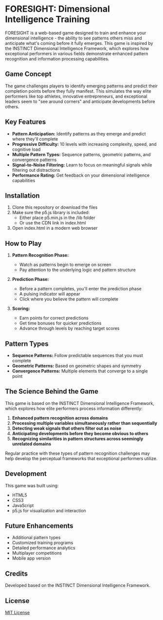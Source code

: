 # FORESIGHT: Dimensional Intelligence Training

FORESIGHT is a web-based game designed to train and enhance your dimensional intelligence - the ability to see patterns others miss and anticipate what's coming before it fully emerges. This game is inspired by the INSTINCT Dimensional Intelligence Framework, which explores how exceptional performers in various fields demonstrate enhanced pattern recognition and information processing capabilities.

## Game Concept

The game challenges players to identify emerging patterns and predict their completion points before they fully manifest. This simulates the way elite performers like top athletes, innovative entrepreneurs, and exceptional leaders seem to "see around corners" and anticipate developments before others.

## Key Features

- **Pattern Anticipation:** Identify patterns as they emerge and predict where they'll complete
- **Progressive Difficulty:** 10 levels with increasing complexity, speed, and cognitive load
- **Multiple Pattern Types:** Sequence patterns, geometric patterns, and convergence patterns
- **Signal-to-Noise Filtering:** Learn to focus on meaningful signals while filtering out distractions
- **Performance Rating:** Get feedback on your dimensional intelligence capabilities

## Installation

1. Clone this repository or download the files
2. Make sure the p5.js library is included:
   - Either place p5.min.js in the /lib folder
   - Or use the CDN link in index.html
3. Open index.html in a modern web browser

## How to Play

1. **Pattern Recognition Phase:**
   - Watch as patterns begin to emerge on screen
   - Pay attention to the underlying logic and pattern structure
   
2. **Prediction Phase:**
   - Before a pattern completes, you'll enter the prediction phase
   - A pulsing indicator will appear
   - Click where you believe the pattern will complete
   
3. **Scoring:**
   - Earn points for correct predictions
   - Get time bonuses for quicker predictions
   - Advance through levels by reaching target scores

## Pattern Types

- **Sequence Patterns:** Follow predictable sequences that you must complete
- **Geometric Patterns:** Based on geometric shapes and symmetry
- **Convergence Patterns:** Multiple elements that converge to a single point

## The Science Behind the Game

This game is based on the INSTINCT Dimensional Intelligence Framework, which explores how elite performers process information differently:

1. **Enhanced pattern recognition across domains**
2. **Processing multiple variables simultaneously rather than sequentially**
3. **Detecting weak signals that others filter out as noise**
4. **Anticipating developments before they become obvious to others**
5. **Recognizing similarities in pattern structures across seemingly unrelated domains**

Regular practice with these types of pattern recognition challenges may help develop the perceptual frameworks that exceptional performers utilize.

## Development

This game was built using:
- HTML5
- CSS3
- JavaScript
- p5.js for visualization and interaction

## Future Enhancements

- Additional pattern types
- Customized training programs
- Detailed performance analytics
- Multiplayer competitions
- Mobile app version

## Credits

Developed based on the INSTINCT Dimensional Intelligence Framework.

## License

[MIT License](LICENSE)